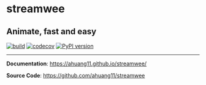 # streamwee
## Animate, fast and easy

[![build](https://github.com/ahuang11/streamwee/workflows/Build/badge.svg)](https://github.com/ahuang11/streamwee/actions)
[![codecov](https://codecov.io/gh/ahuang11/streamwee/branch/master/graph/badge.svg)](https://codecov.io/gh/ahuang11/streamwee)
[![PyPI version](https://badge.fury.io/py/streamwee.svg)](https://badge.fury.io/py/streamwee)

---

**Documentation**: <a href="https://ahuang11.github.io/streamwee/" target="_blank">https://ahuang11.github.io/streamwee/</a>

**Source Code**: <a href="https://github.com/ahuang11/streamwee" target="_blank">https://github.com/ahuang11/streamwee</a>
